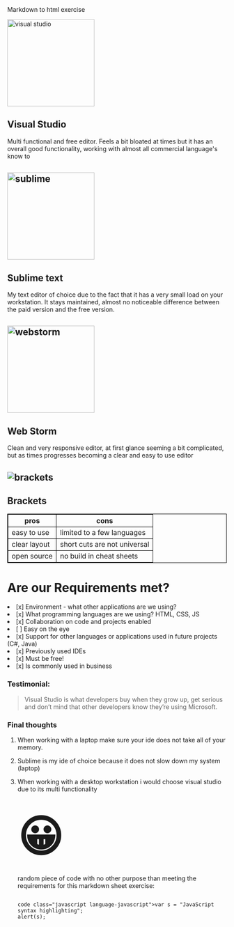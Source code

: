 <!DOCTYPE html>
<html>
<head>
<meta charset="UTF-8"
<title>Markdown to html exercise</title>
</body>
<link href="becode.css" rel="stylesheet" type="text/css">
<p><img src="http://www.codestring.co.uk/site/wp-content/uploads/2016/07/VisualStudio.png" width="200" height="200" alt="visual studio" /></p>

<h2 id="visualstudio">Visual Studio </h2>

<p>Multi functional and  free editor.
Feels a bit bloated at times but it has an overall good functionality, 
working with almost all commercial language's know to </p>

<h2 id="sublimehttpiconsiconarchivecomiconsbokehliciapacifica256sublimetexticonpng"><img src="http://icons.iconarchive.com/icons/bokehlicia/pacifica/256/sublime-text-icon.png"  width="200" height="200"alt="sublime" /> </h2>

<h2 id="sublimetext">Sublime text</h2>

<p>My text editor of choice due to the fact that it has a very small load on your workstation.
It stays maintained,
almost no noticeable difference between the paid version and the free version.</p>

<h2 id="webstormhttpsiconiconscomicons21381png512webstorm_93692png"><img src="https://icon-icons.com/icons2/1381/PNG/512/webstorm_93692.png"  width="200" height="200" alt="webstorm" /></h2>

<h2 id="webstorm">Web Storm</h2>

<p>Clean and very responsive editor, at first glance seeming a bit complicated, but as times progresses becoming a clear and easy to use editor</p>

<h2 id="bracketshttpiconsiconarchivecomiconsbokehliciaalike256bracketsiconpng"><img src="http://icons.iconarchive.com/icons/bokehlicia/alike/256/brackets-icon.png" alt="brackets" /></h2>

<h2 id="brackets">Brackets</h2>

<html>
<head>
<style>
table, th, td {
  border: 1px solid black;
  border-collapse: collapse;
}
</style>
</head>
<body>

<table style="width:100%">
  <tr>
    <th>pros</th>
    <th>cons</th> 
  </tr>
  <tr>
    <td>easy to use</td>
    <td>limited to a few languages</td>
  
  </tr>
  <tr>
    <td>clear layout</td>
    <td>short cuts are not universal</td>
  </tr>
  <tr>
    <td>open source</td>
    <td>no build in cheat sheets</td>
  </tr>
</table>

</body>
</html>


<h1 id="areourrequirementsmet">Are our Requirements met?</h1>
<li>[x] Environment - what other applications are we using? </li>

<li>[x] What programming languages are we using? HTML, CSS, JS</li>

<li>[x] Collaboration on code and projects enabled</li>

<li>[ ] Easy on the eye</li>

<li>[x] Support for other languages or applications used in future projects (C#, Java)</li>

<li>[x] Previously used IDEs</li>

<li>[x] Must be free!</li>

<li>[x] Is commonly used in business</li>
</ul>

<h3 id="testimonial">Testimonial:</h3>

<blockquote>
  <p>Visual Studio is what developers buy when they grow up, get serious and don’t mind that other developers know they’re using Microsoft.</p>
</blockquote>

<h3 id="finalthoughts">Final thoughts</h3>

<ol>
<li><p>When working with a laptop make sure your ide does not take all of your memory.</p></li>

<li><p>Sublime is my ide of choice because it does not slow down my system (laptop)</p></li>

<li><p>When working with a desktop workstation i would choose visual studio due to its multi functionality</p>

<h1 body {
  font-size: 20px;
}
</style>
<body>

<span style='font-size:100px;'>&#128512;</span>

</h1>

<p>random piece of code with no other purpose than meeting the requirements for this markdown sheet exercise:</p>
<code>
code class="javascript language-javascript">var s = "JavaScript syntax highlighting";
alert(s);
</code>
</ol>
</body>
</html>
